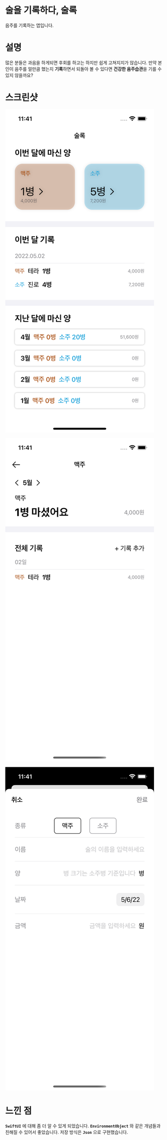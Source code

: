 # 술을 기록하다, 술록
음주를 기록하는 앱입니다.

# 설명
많은 분들은 과음을 하게되면 후회를 하고는 하지만 쉽게 고쳐지지가 않습니다. 만약 본인이 음주를 얼만큼 했는지 **기록**하면서 되돌아 볼 수 있다면 **건강한 음주습관**을 기를 수 있지 않을까요?

# 스크린샷
![](Screenshots/home.png)

![](Screenshots/detail.png)

![](Screenshots/add.png)

# 느낀 점
**`SwiftUI`** 에 대해 좀 더 알 수 있게 되었습니다. **`EnvironmentObject`** 와 같은 개념들과 친해질 수 있어서 좋았습니다. 저장 방식은 **`Json`** 으로 구현했습니다.
